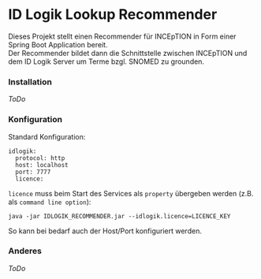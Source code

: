 # ID Logik Lookup Recommender

Dieses Projekt stellt einen Recommender für INCEpTION in Form einer Spring Boot Application bereit.  
Der Recommender bildet dann die Schnittstelle zwischen INCEpTION und dem ID Logik Server um Terme bzgl. SNOMED zu grounden.

### Installation
_ToDo_

### Konfiguration
Standard Konfiguration:
```
idlogik:
  protocol: http
  host: localhost
  port: 7777
  licence:
```
``licence`` muss beim Start des Services als `property` übergeben werden (z.B. als ``command line option``):  
```
java -jar IDLOGIK_RECOMMENDER.jar --idlogik.licence=LICENCE_KEY
```
So kann bei bedarf auch der Host/Port konfiguriert werden. 

### Anderes
_ToDo_
